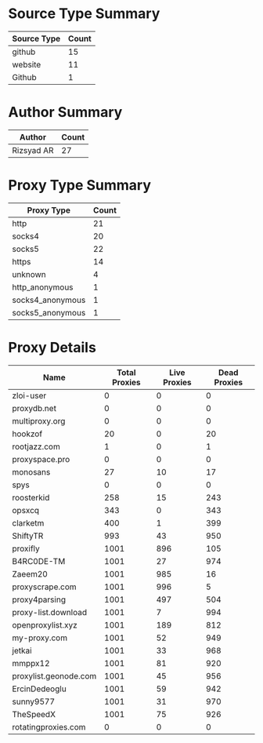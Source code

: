# Source Type Summary

| Source Type | Count |
|-------------|-------|
| github | 15 |
| website | 11 |
| Github | 1 |


# Author Summary

| Author | Count |
|--------|-------|
| Rizsyad AR | 27 |


# Proxy Type Summary

| Proxy Type | Count |
|------------|-------|
| http | 21 |
| socks4 | 20 |
| socks5 | 22 |
| https | 14 |
| unknown | 4 |
| http_anonymous | 1 |
| socks4_anonymous | 1 |
| socks5_anonymous | 1 |


# Proxy Details

| Name | Total Proxies | Live Proxies | Dead Proxies |
|------|---------------|--------------|---------------|
| zloi-user | 0 | 0 | 0 |
| proxydb.net | 0 | 0 | 0 |
| multiproxy.org | 0 | 0 | 0 |
| hookzof | 20 | 0 | 20 |
| rootjazz.com | 1 | 0 | 1 |
| proxyspace.pro | 0 | 0 | 0 |
| monosans | 27 | 10 | 17 |
| spys | 0 | 0 | 0 |
| roosterkid | 258 | 15 | 243 |
| opsxcq | 343 | 0 | 343 |
| clarketm | 400 | 1 | 399 |
| ShiftyTR | 993 | 43 | 950 |
| proxifly | 1001 | 896 | 105 |
| B4RC0DE-TM | 1001 | 27 | 974 |
| Zaeem20 | 1001 | 985 | 16 |
| proxyscrape.com | 1001 | 996 | 5 |
| proxy4parsing | 1001 | 497 | 504 |
| proxy-list.download | 1001 | 7 | 994 |
| openproxylist.xyz | 1001 | 189 | 812 |
| my-proxy.com | 1001 | 52 | 949 |
| jetkai | 1001 | 33 | 968 |
| mmppx12 | 1001 | 81 | 920 |
| proxylist.geonode.com | 1001 | 45 | 956 |
| ErcinDedeoglu | 1001 | 59 | 942 |
| sunny9577 | 1001 | 31 | 970 |
| TheSpeedX | 1001 | 75 | 926 |
| rotatingproxies.com | 0 | 0 | 0 |

